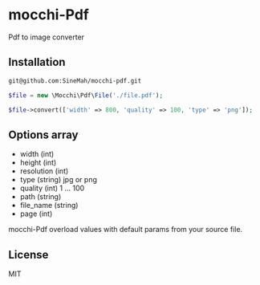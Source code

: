 # mocchi-Pdf

Pdf to image converter

## Installation

```bash
git@github.com:SineMah/mocchi-pdf.git
```

```php
$file = new \Mocchi\Pdf\File('./file.pdf');

$file->convert(['width' => 800, 'quality' => 100, 'type' => 'png']);
``` 

## Options array
* width (int)
* height (int)
* resolution (int)
* type (string) jpg or png
* quality (int) 1 ... 100
* path (string)
* file_name (string)
* page (int)

mocchi-Pdf overload values with default params from your source file.

## License
MIT